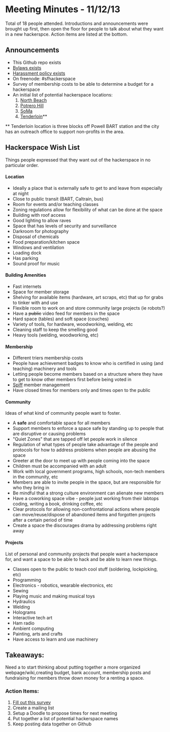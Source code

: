 Meeting Minutes - 11/12/13
==========================
Total of 18 people attended. Introductions and announcements were brought up first, then open the floor for people to talk about what they want in a new hackerspce. Action items are listed at the bottom.

Announcements
-------------
+ This Github repo exists
+ [Bylaws exists](../documents/bylaws.txt)
+ [Harassment policy exists](../documents/harassment_policy.txt)
+ On freenode: #sfhackerspace 
+ Survey of membership costs to be able to determine a budget for a hackerspace
+ An initial list of potential hackerspace locations:
	1. [North Beach]( https://www.google.com/maps?q=1050+sansome+st+san+francisco&t=m&hnear=1050+Sansome+St,+San+Francisco,+California+94133&z=16) 
	3. [Potrero Hill]( https://www.google.com/maps?q=1235+Connecticut+St+san+francisco&hl=en&ll=37.750392,-122.396321&spn=0.028435,0.052099&sll=37.799864,-122.402416&sspn=0.014208,0.02605&hnear=1235+Connecticut+St,+San+Francisco,+California+94107&t=m&z=15)
	3. [SoMa]( https://www.google.com/maps?q=45+Norfolk+St+san+francisco&hl=en&ll=37.771054,-122.413788&spn=0.007107,0.013025&sll=37.750392,-122.396321&sspn=0.028435,0.052099&hnear=45+Norfolk+St,+San+Francisco,+California+94103&t=m&z=17)
	4. [Tenderloin]( https://www.google.com/maps?q=281+Ellis+St+san+francisco&hl=en&sll=37.771054,-122.413788&sspn=0.007107,0.013025&hnear=281+Ellis+St,+San+Francisco,+California+94102&t=m&z=17)**

** Tenderloin location is three blocks off Powell BART station and the city has an outreach office to support non-profits in the area.


Hackerspace Wish List
---------------------
Things people expressed that they want out of the hackerspace in no particular order. 


#### Location
+ Ideally a place that is externally safe to get to and leave from especially at night
+ Close to public transit (BART, Caltrain, bus)
+ Room for events and/or teaching classes
+ Zoning regulations allow for flexibility of what can be done at the space
+ Building with roof access
+ Good lighting to allow raves
+ Space that has levels of security and surveillance
+ Darkroom for photography
+ Disposal of chemicals
+ Food preparation/kitchen space
+ Windows and ventilation 
+ Loading dock
+ Has parking
+ Sound proof for music


#### Building Amenities
+ Fast internets
+ Space for member storage
+ Shelving for available items (hardware, art scraps, etc) that up for grabs to tinker with and use
+ Flexible room to work on and store community large projects (ie robots?)
+ Have a ~~public~~ video feed for members in the space
+ Hard space (tables) and soft space (couches)
+ Variety of tools, for hardware, woodworking, welding, etc
+ Cleaning staff to keep the smelling good
+ Heavy tools (welding, woodworking, etc)


#### Membership
+ Different triers membership costs 
+ People have achievement badges to know who is certified in using (and teaching) machinery and tools
+ Letting people become members based on a structure where they have to get to know other members first before being voted in 
+ [Spiff](https://github.com/SYNHAK/spiff) member management
+ Have closed times for members only and times open to the public 


#### Community
Ideas of what kind of community people want to foster.

+ A __safe__  and comfortable space for all members 
+ Support members to enforce a space safe by standing up to people that are disruptive or causing problems
+ "Quiet Zones" that are tapped off let people work in silence
+ Regulation of what types of people take advantage of the people and protocols for how to address problems when people are abusing the space
+ Greeter at the door to meet up with people coming into the space 
+ Children must be accompanied with an adult
+ Work with local government programs, high schools, non-tech members in the community, etc
+ Members are able to invite people in the space, but are responsible for who they bring in
+ Be mindful that a strong culture environment can alienate new members
+ Have a coworking space vibe - people just working from their labtops coding, writing a book, drinking coffee, etc
+ Clear protocols for allowing non-confrontational actions where people can move/reuse/dispose of abandoned items and forgotten projects after a certain period of time
+ Create a space the discourages drama by addressing problems right away


#### Projects
List of personal and community projects that people want a hackerspace for, and want a space to be able to hack and be able to learn new things. 

+ Classes open to the public to teach cool stuff (soldering, lockpicking, etc) 
+ Programming 
+ Electronics - robotics, wearable electronics, etc
+ Sewing
+ Playing music and making musical toys
+ Hydraulics 
+ Welding
+ Holograms
+ Interactive tech art
+ Ham radio
+ Ambient computing
+ Painting, arts and crafts
+ Have access to learn and use machinery


Takeaways:
----------
Need a to start thinking about putting together a more organized webpage/wiki,creating budget, bank account, membership posts and fundraising for members throw down money for a renting a space.

### Action Items:
1. [Fill out this survey](http://bit.ly/sfhackerspace)
2. Create a mailing list
3. Setup a Doodle to propose times for next meeting
4. Put together a list of potential hackerspace names
5. Keep posting data together on Github
